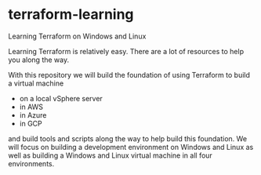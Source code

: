 # terraform-learning
Learning Terraform on Windows and Linux

Learning Terraform is relatively easy. There are a lot of resources to help you along the way.

With this repository we will build the foundation of using Terraform to build a virtual machine
 - on a local vSphere server
 - in AWS
 - in Azure
 - in GCP
 
and build tools and scripts along the way to help build this foundation. We will focus on building
a development environment on Windows and Linux as well as building a Windows and Linux virtual machine 
in all four environments.
